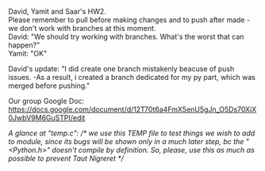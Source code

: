 David, Yamit and Saar's HW2.
<br>
Please remember to pull before making changes and to push after made - we don't work with branches at this moment.
<br>
David: "We should try working with branches. What's the worst that can happen?"
<br>
Yamit: "OK"

David's update: "I did create one branch mistakenly beacuse of push issues. 
      -As a result, i created a branch dedicated for my py part, which was merged before pushing." 

Our group Google Doc: https://docs.google.com/document/d/12T70t6a4FmX5enU5gJn_O5Ds70XjX0JwbV9M6GuSTPI/edit

_A glance at "temp.c":_ 
_/* we use this TEMP file to test things we wish to add to module, since its bugs 
will be shown only in a much later step, bc the "<Python.h>" doesn't compile by definition.
So, please, use this as much as possible to prevent Taut Nigreret */_
